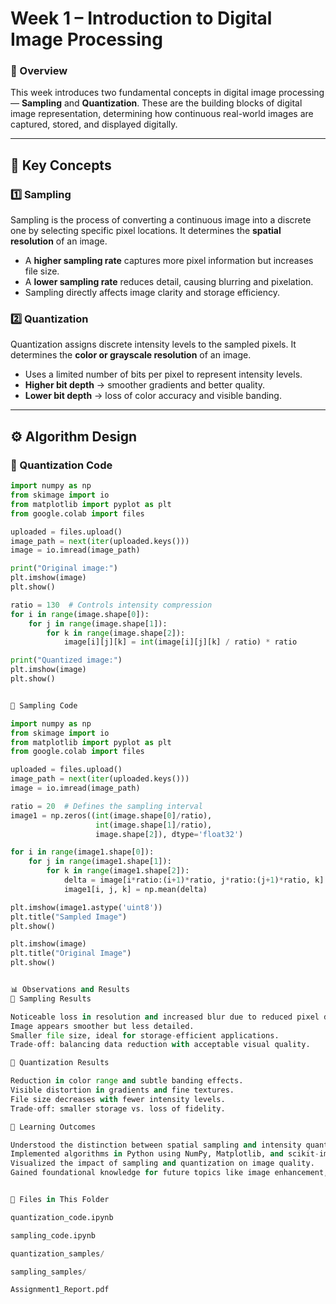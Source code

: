 # Week 1 – Introduction to Digital Image Processing

### 🧭 Overview
This week introduces two fundamental concepts in digital image processing — **Sampling** and **Quantization**. 
These are the building blocks of digital image representation, determining how continuous real-world images are captured, stored, and displayed digitally.

---

## 🧩 Key Concepts

### 1️⃣ Sampling
Sampling is the process of converting a continuous image into a discrete one by selecting specific pixel locations. It determines the **spatial resolution** of an image.

- A **higher sampling rate** captures more pixel information but increases file size.
- A **lower sampling rate** reduces detail, causing blurring and pixelation.
- Sampling directly affects image clarity and storage efficiency.

### 2️⃣ Quantization
Quantization assigns discrete intensity levels to the sampled pixels. It determines the **color or grayscale resolution** of an image.

- Uses a limited number of bits per pixel to represent intensity levels.
- **Higher bit depth** → smoother gradients and better quality.
- **Lower bit depth** → loss of color accuracy and visible banding.

---

## ⚙️ Algorithm Design

### 🔹 Quantization Code
```python
import numpy as np
from skimage import io
from matplotlib import pyplot as plt
from google.colab import files

uploaded = files.upload()
image_path = next(iter(uploaded.keys()))
image = io.imread(image_path)

print("Original image:")
plt.imshow(image)
plt.show()

ratio = 130  # Controls intensity compression
for i in range(image.shape[0]):
    for j in range(image.shape[1]):
        for k in range(image.shape[2]):
            image[i][j][k] = int(image[i][j][k] / ratio) * ratio

print("Quantized image:")
plt.imshow(image)
plt.show()


🔹 Sampling Code

import numpy as np
from skimage import io
from matplotlib import pyplot as plt
from google.colab import files

uploaded = files.upload()
image_path = next(iter(uploaded.keys()))
image = io.imread(image_path)

ratio = 20  # Defines the sampling interval
image1 = np.zeros((int(image.shape[0]/ratio),
                   int(image.shape[1]/ratio),
                   image.shape[2]), dtype='float32')

for i in range(image1.shape[0]):
    for j in range(image1.shape[1]):
        for k in range(image1.shape[2]):
            delta = image[i*ratio:(i+1)*ratio, j*ratio:(j+1)*ratio, k]
            image1[i, j, k] = np.mean(delta)

plt.imshow(image1.astype('uint8'))
plt.title("Sampled Image")
plt.show()

plt.imshow(image)
plt.title("Original Image")
plt.show()


📊 Observations and Results
🧮 Sampling Results

Noticeable loss in resolution and increased blur due to reduced pixel density.
Image appears smoother but less detailed.
Smaller file size, ideal for storage-efficient applications.
Trade-off: balancing data reduction with acceptable visual quality.

🎨 Quantization Results

Reduction in color range and subtle banding effects.
Visible distortion in gradients and fine textures.
File size decreases with fewer intensity levels.
Trade-off: smaller storage vs. loss of fidelity.

🧠 Learning Outcomes

Understood the distinction between spatial sampling and intensity quantization.
Implemented algorithms in Python using NumPy, Matplotlib, and scikit-image.
Visualized the impact of sampling and quantization on image quality.
Gained foundational knowledge for future topics like image enhancement, restoration, and segmentation.


📁 Files in This Folder

quantization_code.ipynb

sampling_code.ipynb

quantization_samples/

sampling_samples/

Assignment1_Report.pdf
